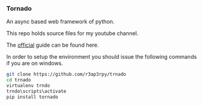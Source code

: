 ### Tornado

An async based web framework of python.

This repo holds source files for my youtube channel.

The [official](https://www.tornadoweb.org/en/stable/) guide can be found here.

In order to setup the environment you should issue the following commands if you are on windows.

``` bash
git clone https://github.com/r3ap3rpy/trnado
cd trnado
virtualenv trndo
trndo\scripts\activate
pip install tornado
```
